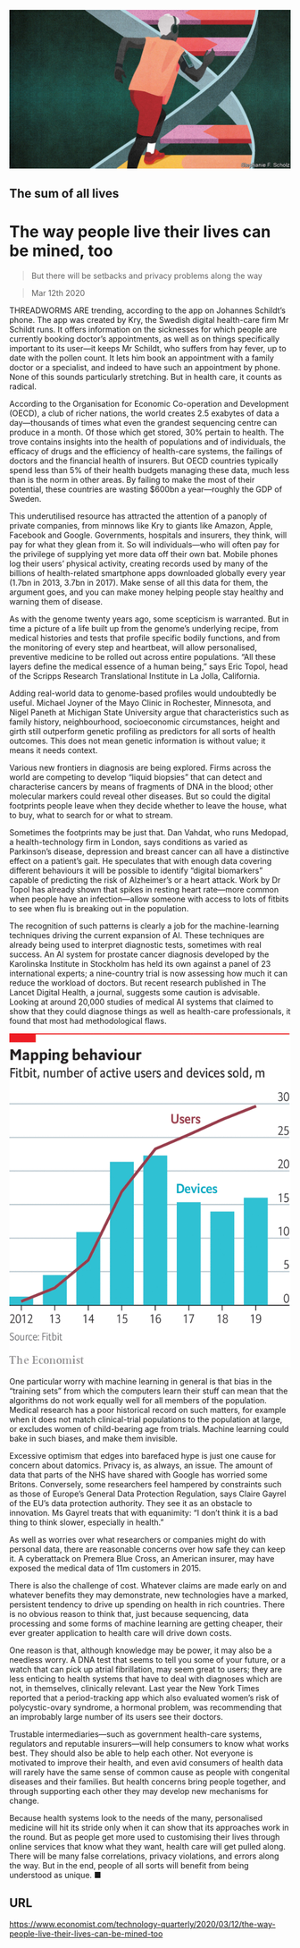 ![](./images/20200314_TQD005_0.jpg)

## The sum of all lives

# The way people live their lives can be mined, too

> But there will be setbacks and privacy problems along the way

> Mar 12th 2020

THREADWORMS ARE trending, according to the app on Johannes Schildt’s phone. The app was created by Kry, the Swedish digital health-care firm Mr Schildt runs. It offers information on the sicknesses for which people are currently booking doctor’s appointments, as well as on things specifically important to its user—it keeps Mr Schildt, who suffers from hay fever, up to date with the pollen count. It lets him book an appointment with a family doctor or a specialist, and indeed to have such an appointment by phone. None of this sounds particularly stretching. But in health care, it counts as radical.

According to the Organisation for Economic Co-operation and Development (OECD), a club of richer nations, the world creates 2.5 exabytes of data a day—thousands of times what even the grandest sequencing centre can produce in a month. Of those which get stored, 30% pertain to health. The trove contains insights into the health of populations and of individuals, the efficacy of drugs and the efficiency of health-care systems, the failings of doctors and the financial health of insurers. But OECD countries typically spend less than 5% of their health budgets managing these data, much less than is the norm in other areas. By failing to make the most of their potential, these countries are wasting $600bn a year—roughly the GDP of Sweden.

This underutilised resource has attracted the attention of a panoply of private companies, from minnows like Kry to giants like Amazon, Apple, Facebook and Google. Governments, hospitals and insurers, they think, will pay for what they glean from it. So will individuals—who will often pay for the privilege of supplying yet more data off their own bat. Mobile phones log their users’ physical activity, creating records used by many of the billions of health-related smartphone apps downloaded globally every year (1.7bn in 2013, 3.7bn in 2017). Make sense of all this data for them, the argument goes, and you can make money helping people stay healthy and warning them of disease.

As with the genome twenty years ago, some scepticism is warranted. But in time a picture of a life built up from the genome’s underlying recipe, from medical histories and tests that profile specific bodily functions, and from the monitoring of every step and heartbeat, will allow personalised, preventive medicine to be rolled out across entire populations. “All these layers define the medical essence of a human being,” says Eric Topol, head of the Scripps Research Translational Institute in La Jolla, California.

Adding real-world data to genome-based profiles would undoubtedly be useful. Michael Joyner of the Mayo Clinic in Rochester, Minnesota, and Nigel Paneth at Michigan State University argue that characteristics such as family history, neighbourhood, socioeconomic circumstances, height and girth still outperform genetic profiling as predictors for all sorts of health outcomes. This does not mean genetic information is without value; it means it needs context.

Various new frontiers in diagnosis are being explored. Firms across the world are competing to develop “liquid biopsies” that can detect and characterise cancers by means of fragments of DNA in the blood; other molecular markers could reveal other diseases. But so could the digital footprints people leave when they decide whether to leave the house, what to buy, what to search for or what to stream.

Sometimes the footprints may be just that. Dan Vahdat, who runs Medopad, a health-technology firm in London, says conditions as varied as Parkinson’s disease, depression and breast cancer can all have a distinctive effect on a patient’s gait. He speculates that with enough data covering different behaviours it will be possible to identify “digital biomarkers” capable of predicting the risk of Alzheimer’s or a heart attack. Work by Dr Topol has already shown that spikes in resting heart rate—more common when people have an infection—allow someone with access to lots of fitbits to see when flu is breaking out in the population.

The recognition of such patterns is clearly a job for the machine-learning techniques driving the current expansion of AI. These techniques are already being used to interpret diagnostic tests, sometimes with real success. An AI system for prostate cancer diagnosis developed by the Karolinska Institute in Stockholm has held its own against a panel of 23 international experts; a nine-country trial is now assessing how much it can reduce the workload of doctors. But recent research published in The Lancet Digital Health, a journal, suggests some caution is advisable. Looking at around 20,000 studies of medical AI systems that claimed to show that they could diagnose things as well as health-care professionals, it found that most had methodological flaws.



![](./images/20200314_TQC480.png)

One particular worry with machine learning in general is that bias in the “training sets” from which the computers learn their stuff can mean that the algorithms do not work equally well for all members of the population. Medical research has a poor historical record on such matters, for example when it does not match clinical-trial populations to the population at large, or excludes women of child-bearing age from trials. Machine learning could bake in such biases, and make them invisible.

Excessive optimism that edges into barefaced hype is just one cause for concern about datomics. Privacy is, as always, an issue. The amount of data that parts of the NHS have shared with Google has worried some Britons. Conversely, some researchers feel hampered by constraints such as those of Europe’s General Data Protection Regulation, says Claire Gayrel of the EU’s data protection authority. They see it as an obstacle to innovation. Ms Gayrel treats that with equanimity: “I don’t think it is a bad thing to think slower, especially in health.”

As well as worries over what researchers or companies might do with personal data, there are reasonable concerns over how safe they can keep it. A cyberattack on Premera Blue Cross, an American insurer, may have exposed the medical data of 11m customers in 2015.

There is also the challenge of cost. Whatever claims are made early on and whatever benefits they may demonstrate, new technologies have a marked, persistent tendency to drive up spending on health in rich countries. There is no obvious reason to think that, just because sequencing, data processing and some forms of machine learning are getting cheaper, their ever greater application to health care will drive down costs.

One reason is that, although knowledge may be power, it may also be a needless worry. A DNA test that seems to tell you some of your future, or a watch that can pick up atrial fibrillation, may seem great to users; they are less enticing to health systems that have to deal with diagnoses which are not, in themselves, clinically relevant. Last year the New York Times reported that a period-tracking app which also evaluated women’s risk of polycystic-ovary syndrome, a hormonal problem, was recommending that an improbably large number of its users see their doctors.

Trustable intermediaries—such as government health-care systems, regulators and reputable insurers—will help consumers to know what works best. They should also be able to help each other. Not everyone is motivated to improve their health, and even avid consumers of health data will rarely have the same sense of common cause as people with congenital diseases and their families. But health concerns bring people together, and through supporting each other they may develop new mechanisms for change.

Because health systems look to the needs of the many, personalised medicine will hit its stride only when it can show that its approaches work in the round. But as people get more used to customising their lives through online services that know what they want, health care will get pulled along. There will be many false correlations, privacy violations, and errors along the way. But in the end, people of all sorts will benefit from being understood as unique. ■

## URL

https://www.economist.com/technology-quarterly/2020/03/12/the-way-people-live-their-lives-can-be-mined-too
